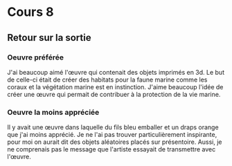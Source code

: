 # Cours 8
## Retour sur la sortie

### Oeuvre préférée
J'ai beaucoup aimé l'œuvre qui contenait des objets imprimés en 3d. Le but de celle-ci était de créer des habitats pour la faune marine comme les coraux et la végétation marine est en instinction. J'aime beaucoup l'idée de créer une œuvre qui permait de contribuer à la protection de la vie marine.

### Oeuvre la moins appréciée
Il y avait une œuvre dans laquelle du fils bleu emballer et un draps orange que j'ai moins apprécié. Je ne l'ai pas trouver particulièrement inspirante, pour moi on aurait dit des objets aléatoires placés sur présentoire.  Aussi, je ne comprenais pas le message que l'artiste essayait de transmettre avec l'œuvre.

